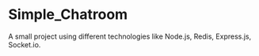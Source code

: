 # Simple_Chatroom

A small project using different technologies like Node.js, Redis, Express.js, Socket.io.